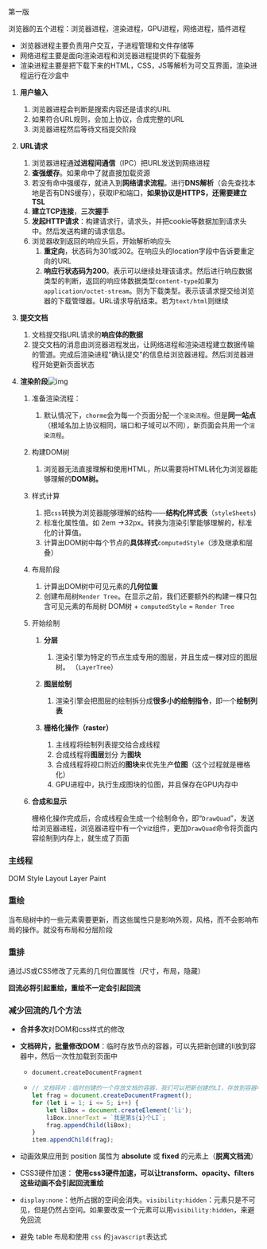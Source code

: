 第一版

浏览器的五个进程：浏览器进程，渲染进程，GPU进程，网络进程，插件进程

- 浏览器进程主要负责用户交互，子进程管理和文件存储等
- 网络进程主要是面向渲染进程和浏览器进程提供的下载服务
- 渲染进程主要是把下载下来的HTML，CSS，JS等解析为可交互界面，渲染进程运行在沙盒中



1. **用户输入**

   1. 浏览器进程会判断是搜索内容还是请求的URL
   2. 如果符合URL规则，会加上协议，合成完整的URL
   3. 浏览器进程然后等待文档提交阶段

2. **URL请求**

   1. 浏览器进程通**过进程间通信**（IPC）把URL发送到网络进程
   2. **查强缓存**。如果命中了就直接加载资源
   3. 若没有命中强缓存，就进入到**网络请求流程**。进行**DNS解析**（会先查找本地是否有DNS缓存），获取IP和端口，**如果协议是HTTPS，还需要建立TSL**
   4. **建立TCP连接**，**三次握手**
   5. **发起HTTP请求**：构建请求行，请求头，并把cookie等数据加到请求头中。然后发送构建的请求信息。
   6. 浏览器收到返回的响应头后，开始解析响应头
      1. **重定向**，状态码为301或302。在响应头的location字段中告诉要重定向的URL
      2. **响应行状态码为200**。表示可以继续处理该请求。然后进行响应数据类型的判断，返回的响应体数据类型`content-type`如果为`application/octet-stream`。则为下载类型。表示该请求提交给浏览器的下载管理器。URL请求导航结束。若为`text/html`则继续

   

3. **提交文档**

   1. 文档提交指URL请求的**响应体的数据**
   2. 提交文档的消息由浏览器进程发出，让网络进程和渲染进程建立数据传输的管道。完成后渲染进程“确认提交”的信息给浏览器进程。然后浏览器进程开始更新页面状态

4. **渲染阶段**![img](https://img-blog.csdn.net/20180330135750219)

   1. 准备渲染流程：

      1. 默认情况下，`chorme`会为每一个页面分配一个`渲染流程`。但是**同一站点**（根域名加上协议相同，端口和子域可以不同），新页面会共用一个`渲染流程`。

   2. 构建DOM树

      1. 浏览器无法直接理解和使用HTML，所以需要将HTML转化为浏览器能够理解的**DOM树。**

   3. 样式计算

      1. 把`css`转换为浏览器能够理解的结构——**结构化样式表**（`styleSheets`)
      2. 标准化属性值。如 2em ->32px。转换为渲染引擎能够理解的，标准化的计算值。
      3. 计算出DOM树中每个节点的**具体样式**`computedStyle`（涉及继承和层叠）

   4. 布局阶段

      1. 计算出DOM树中可见元素的**几何位置**
      2. 创建布局树`Render Tree`。在显示之前，我们还要额外的构建一棵只包含可见元素的布局树 DOM树 + `computedStyle` = `Render Tree`

   5. 开始绘制

      1. **分层**

         1. 渲染引擎为特定的节点生成专用的图层，并且生成一棵对应的图层树。  （`LayerTree`）

      2. **图层绘制**

         1. 渲染引擎会把图层的绘制拆分成**很多小的绘制指令**，即一个**绘制列表**

      3. **栅格化操作（raster）**

         1. 主线程将绘制列表提交给合成线程
         2. 合成线程将**图层**划分 为**图块**
         3. 合成线程将视口附近的**图块**来优先生产**位图**（这个过程就是栅格化）
         4. GPU进程中，执行生成图块的位图，并且保存在GPU内存中

         

   6. **合成和显示**

      栅格化操作完成后，合成线程会生成一个绘制命令，即“`DrawQuad`”，发送给浏览器进程，浏览器进程中有一个viz组件，更加`DrawQuad`命令将页面内容绘制到内存上，就生成了页面





### 主线程

   DOM Style Layout Layer Paint

   

### 重绘

   当布局树中的一些元素需要更新，而这些属性只是影响外观，风格，而不会影响布局的操作。就没有布局和分层阶段

### 重排

通过JS或CSS修改了元素的几何位置属性（尺寸，布局，隐藏）

**回流必将引起重绘，重绘不一定会引起回流**





### 减少回流的几个方法

- **合并多次**对DOM和css样式的修改

- **文档碎片，批量修改DOM**：临时存放节点的容器，可以先把新创建的li放到容器中，然后一次性加载到页面中

  - `document.createDocumentFragment`

  - ```js
    // 文档碎片：临时创建的一个存放文档的容器，我们可以把新创建的LI，存放到容器中，当所有的LI都存储完，我们统一把容器中的内容增加到页面中（只触发一次回流）
    let frag = document.createDocumentFragment();
    for (let i = 1; i <= 5; i++) {
        let liBox = document.createElement('li');
        liBox.innerText = `我是第${i}个LI`;
        frag.appendChild(liBox);
    }
    item.appendChild(frag); 
    
    ```

- 动画效果应用到 position 属性为 **absolute** 或 **fixed** 的元素上（**脱离文档流**）

- CSS3硬件加速： **使用css3硬件加速，可以让transform、opacity、filters这些动画不会引起回流重绘** 

- `display:none`：他所占据的空间会消失。`visibility:hidden`：元素只是不可见，但是仍然占空间。如果要改变一个元素可以用`visibility:hidden`，来避免回流

- 避免 table 布局和使用 `css` 的`javascript`表达式



​	



